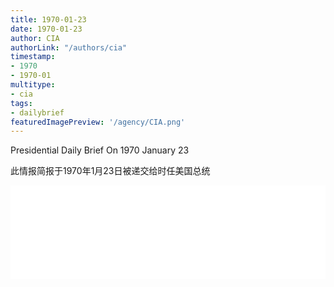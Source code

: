 ```yaml
---
title: 1970-01-23
date: 1970-01-23
author: CIA 
authorLink: "/authors/cia"
timestamp: 
- 1970
- 1970-01
multitype: 
- cia
tags: 
- dailybrief
featuredImagePreview: '/agency/CIA.png'
---
```



Presidential Daily Brief On 1970 January 23

此情报简报于1970年1月23日被递交给时任美国总统

<!--more-->





<div id="over" style="width:100%; overflow:hidden"> <iframe id="sFrame" name="sFrame" frameborder="no" border="0"  allowfullscreen marginwidth="0" scrolling="no" src = " /CIA/1970-01-23.html "  style = " position:absulute; width: 806px; top: 300;" > </iframe> </div>